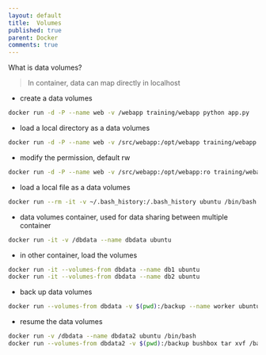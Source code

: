 ```yaml
---
layout: default
title:  Volumes
published: true
parent: Docker
comments: true
---
```


What is data volumes?
 > In container, data can map directly in localhost

* create a data volumes

```sh
docker run -d -P --name web -v /webapp training/webapp python app.py
```

* load a local directory as a data volumes

```sh
docker run -d -P --name web -v /src/webapp:/opt/webapp training/webapp python app.py
```

* modify the permission, default rw

```sh
docker run -d -P --name web -v /src/webapp:/opt/webapp:ro training/webapp python app.py
```

* load a local file as a data volumes

```sh
docker run --rm -it -v ~/.bash_history:/.bash_history ubuntu /bin/bash
```

* data volumes container, used for data sharing between multiple container

```sh
docker run -it -v /dbdata --name dbdata ubuntu
```

* in other container, load the volumes

```sh
docker run -it --volumes-from dbdata --name db1 ubuntu
docker run -it --volumes-from dbdata --name db2 ubuntu
```

* back up data volumes

```sh
docker run --volumes-from dbdata -v $(pwd):/backup --name worker ubuntu tar cvf /backup/backup.tar /dbdata
```

* resume the data volumes

```sh
docker run -v /dbdata --name dbdata2 ubuntu /bin/bash
docker run --volumes-from dbdata2 -v $(pwd):/backup bushbox tar xvf /backup/backup.tar
```
